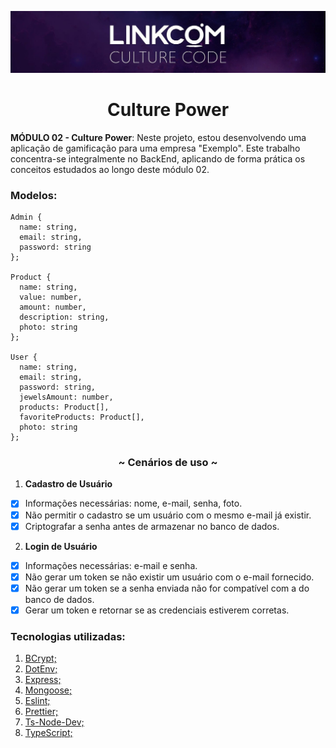 ![Logo](./img/readme_img.jpeg)

<h1 align="center">Culture Power</h1>

**MÓDULO 02 - Culture Power**: Neste projeto, estou desenvolvendo uma aplicação de gamificação para uma empresa "Exemplo". Este trabalho concentra-se integralmente no BackEnd, aplicando de forma prática os conceitos estudados ao longo deste módulo 02.

<h3>Modelos:</h3>

```plaintext
Admin {
  name: string,
  email: string,
  password: string
};

Product {
  name: string,
  value: number,
  amount: number,
  description: string,
  photo: string
};

User {
  name: string,
  email: string,
  password: string,
  jewelsAmount: number,
  products: Product[],
  favoriteProducts: Product[],
  photo: string
};
```

<h3 align="center">~ Cenários de uso ~</h3>

1. **Cadastro de Usuário**

- [x] Informações necessárias: nome, e-mail, senha, foto.
- [x] Não permitir o cadastro se um usuário com o mesmo e-mail já existir.
- [x] Criptografar a senha antes de armazenar no banco de dados.

2. **Login de Usuário**

- [x] Informações necessárias: e-mail e senha.
- [x] Não gerar um token se não existir um usuário com o e-mail fornecido.
- [x] Não gerar um token se a senha enviada não for compatível com a do banco de dados.
- [x] Gerar um token e retornar se as credenciais estiverem corretas.

<h3>Tecnologias utilizadas:</h3>

1. [BCrypt;](https://www.npmjs.com/package/bcrypt)
2. [DotEnv;](https://www.npmjs.com/package/dotenv)
3. [Express;](https://expressjs.com/pt-br/)
4. [Mongoose;](https://mongoosejs.com/)
5. [Eslint;](https://eslint.org/docs/latest/use/getting-started)
6. [Prettier;](https://prettier.io/docs/en/)
7. [Ts-Node-Dev;](https://www.npmjs.com/package/ts-node-dev)
8. [TypeScript;](https://www.typescriptlang.org/pt/docs/)
